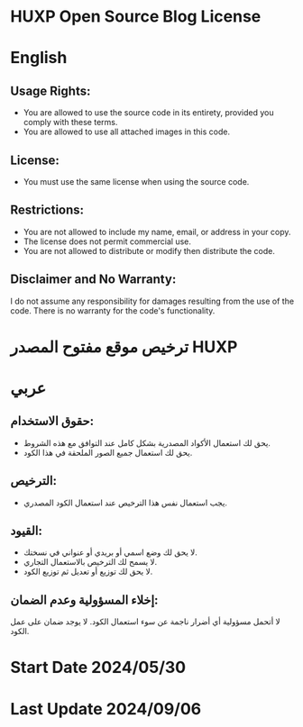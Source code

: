 # HUXP Open Source Blog License
# English
## Usage Rights:
- You are allowed to use the source code in its entirety, provided you comply with these terms.
- You are allowed to use all attached images in this code.
## License:
- You must use the same license when using the source code.
## Restrictions:
- You are not allowed to include my name, email, or address in your copy.
- The license does not permit commercial use.
- You are not allowed to distribute or modify then distribute the code.
## Disclaimer and No Warranty:
I do not assume any responsibility for damages resulting from the use of the code.
There is no warranty for the code's functionality.

# ترخيص موقع مفتوح المصدر HUXP 
# عربي
## حقوق الاستخدام:
- يحق لك استعمال الأكواد المصدرية بشكل كامل عند التوافق مع هذه الشروط.
- يحق لك استعمال جميع الصور الملحقة في هذا الكود.
## الترخيص:
- يجب استعمال نفس هذا الترخيص عند استعمال الكود المصدري.
## القيود:
- لا يحق لك وضع اسمي أو بريدي أو عنواني في نسختك.
- لا يسمح لك الترخيص بالاستعمال التجاري.
- لا يحق لك توزيع أو تعديل ثم توزيع الكود.
## إخلاء المسؤولية وعدم الضمان:
لا أتحمل مسؤولية أي أضرار ناجمة عن سوء استعمال الكود.
لا يوجد ضمان على عمل الكود.
# Start Date 2024/05/30
# Last Update 2024/09/06

